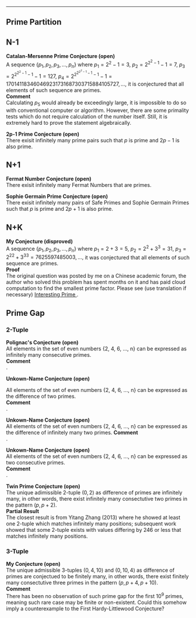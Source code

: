 ***
## Prime Partition
## N-1
<strong> Catalan-Mersenne Prime Conjecture (open) </strong>
<br/>
A sequence $\lbrace p_1, p_2, p_3, ..., p_n \rbrace$ where
$p_1=2^2-1=3,$
$p_2=2^{2^2-1}-1=7,$ 
$p_3=2^{2^{2^2-1}-1}-1=127,$
$p_4=2^{2^{2^{2^2-1}-1}-1}-1=170141183460469231731687303715884105727,...,$
it is conjectured that all elements of such sequence are primes.
<br/>
<strong>Comment</strong>
<br/>
Calculating $p_5$ would already be exceedingly large, it is impossible to do so with conventional computer or algorithm. However, there are some primality tests which do not require calculation of the number itself. Still, it is extremely hard to prove the statement algebraically.
<p/>

<strong> 2p-1 Prime Conjecture (open) </strong>
<br>
There exisit infinitely many prime pairs such that $p$ is prime and $2p-1$ is also prime.

## N+1
<strong> Fermat Number Conjecture (open) </strong>
<br/>
There exisit infinitely many Fermat Numbers that are primes.
<p/>

<strong> Sophie Germain Prime Conjecture (open) </strong>
<br>
There exisit infinitely many pairs of Safe Primes and Sophie Germain Primes such that $p$ is prime and $2p+1$ is also prime.


## N+K
<strong> My Conjecture (disproved) </strong>
<br/>
A sequence $\lbrace p_1, p_2, p_3, ..., p_n \rbrace$ where
$p_1=2+3=5,$
$p_2=2^{2}+3^{3}=31,$
$p_3={2^2}^{2}+{3^3}^{3}=7625597485003,...,$
it was conjectured that all elements of such sequence are primes.
<br/>
<strong>Proof</strong>
<br/>
The original question was posted by me on a Chinese academic forum, the author who solved this problem has spent months on it and has paid cloud computation to find the smallest prime factor. Please see (use translation if necessary) <a href="https://www.zhihu.com/question/512482114"> Interesting Prime </a>.

## Prime Gap
### 2-Tuple
<strong> Polignac's Conjecture (open) </strong>
<br/> All elements in the set of even numbers {2, 4, 6, ..., n} can be expressed as infinitely many consecutive primes. 
<br/>
<strong> Comment </strong>
<br/>
.

<strong> Unkown-Name Conjecture (open) </strong>
<p/>
All elements of the set of even numbers {2, 4, 6, ..., n} can be expressed as the difference of two primes. 
<br/>
<strong> Comment </strong>
<br/>
.
  
<p/>

<strong> Unkown-Name Conjecture (open) </strong>
<br/> All elements of the set of even numbers {2, 4, 6, ..., n} can be expressed as the difference of infinitely many two primes. 
<strong> Comment </strong>
<br/>
.

<p/>
  
<strong> Unkown-Name Conjecture (open) </strong>
<br/> All elements of the set of even numbers {2, 4, 6, ..., n} can be expressed as two consecutive primes. 
<br/>
<strong> Comment </strong>
<br/>
.
 
  
<strong> Twin Prime Conjecture (open) </strong>
<br/>
The unique adimissible 2-tuple $(0,2)$ as difference of primes are infinitely many, in other words, there exist infinitely many consectutive two primes in the pattern $(p, p+2)$. 
<br/>
<strong>Partial Result</strong>
<br/>
The closest result is from Yitang Zhang (2013) where he showed at least one 2-tuple which matches infinitely many positions; subsequent work showed that some 2-tuple exists with values differing by 246 or less that matches infinitely many positions.

<p/>

### 3-Tuple
<strong> My Conjecture (open) </strong>
<br/>
The unique admissible 3-tuples $(0,4,10)$ and $(0,10,4)$ as difference of primes are conjectued to be finitely many, in other words, there exist finitely many consectutive three primes in the pattern $(p, p+4, p+10)$.
<br/>
<strong>Comment</strong>
<br/>
There has been no observation of such prime gap for the first $10^9$ primes, meaning such rare case may be finite or non-existent. Could this somehow imply a counterexample to the First Hardy-Littlewood Conjecture?




<p/>
<html lang="en">
<head>
<meta http-equiv="content-type" content="text/html; charset=utf-8">
<script type="text/javascript" charset="utf-8" src="
https://cdn.mathjax.org/mathjax/latest/MathJax.js?config=TeX-AMS-MML_HTMLorMML,
https://vincenttam.github.io/javascripts/MathJaxLocal.js"></script>
</head>

